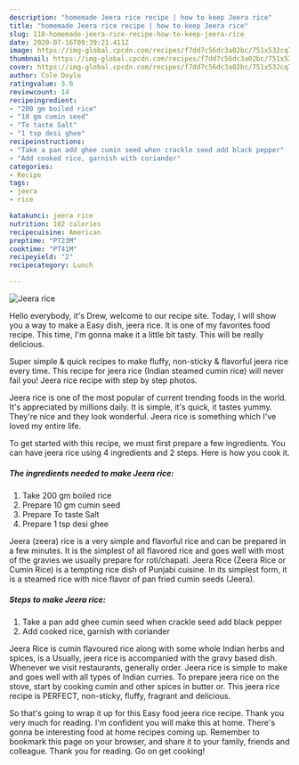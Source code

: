 ```yaml
---
description: "homemade Jeera rice recipe | how to keep Jeera rice"
title: "homemade Jeera rice recipe | how to keep Jeera rice"
slug: 118-homemade-jeera-rice-recipe-how-to-keep-jeera-rice
date: 2020-07-16T09:39:21.411Z
image: https://img-global.cpcdn.com/recipes/f7dd7c56dc3a02bc/751x532cq70/jeera-rice-recipe-main-photo.jpg
thumbnail: https://img-global.cpcdn.com/recipes/f7dd7c56dc3a02bc/751x532cq70/jeera-rice-recipe-main-photo.jpg
cover: https://img-global.cpcdn.com/recipes/f7dd7c56dc3a02bc/751x532cq70/jeera-rice-recipe-main-photo.jpg
author: Cole Doyle
ratingvalue: 3.6
reviewcount: 14
recipeingredient:
- "200 gm boiled rice"
- "10 gm cumin seed"
- "To taste Salt"
- "1 tsp desi ghee"
recipeinstructions:
- "Take a pan add ghee cumin seed when crackle seed add black pepper"
- "Add cooked rice, garnish with coriander"
categories:
- Recipe
tags:
- jeera
- rice

katakunci: jeera rice 
nutrition: 102 calories
recipecuisine: American
preptime: "PT23M"
cooktime: "PT41M"
recipeyield: "2"
recipecategory: Lunch

---
```



![Jeera rice](https://img-global.cpcdn.com/recipes/f7dd7c56dc3a02bc/751x532cq70/jeera-rice-recipe-main-photo.jpg)

Hello everybody, it's Drew, welcome to our recipe site. Today, I will show you a way to make a Easy dish, jeera rice. It is one of my favorites food recipe. This time, I'm gonna make it a little bit tasty. This will be really delicious.

Super simple &amp; quick recipes to make fluffy, non-sticky &amp; flavorful jeera rice every time. This recipe for jeera rice (Indian steamed cumin rice) will never fail you! Jeera rice recipe with step by step photos.

Jeera rice is one of the most popular of current trending foods in the world. It's appreciated by millions daily. It is simple, it's quick, it tastes yummy. They're nice and they look wonderful. Jeera rice is something which I've loved my entire life.


To get started with this recipe, we must first prepare a few ingredients. You can have jeera rice using 4 ingredients and 2 steps. Here is how you cook it.

<!--inarticleads1-->

##### The ingredients needed to make Jeera rice:

1. Take 200 gm boiled rice
1. Prepare 10 gm cumin seed
1. Prepare To taste Salt
1. Prepare 1 tsp desi ghee


Jeera (zeera) rice is a very simple and flavorful rice and can be prepared in a few minutes. It is the simplest of all flavored rice and goes well with most of the gravies we usually prepare for roti/chapati. Jeera Rice (Zeera Rice or Cumin Rice) is a tempting rice dish of Punjabi cuisine. In its simplest form, it is a steamed rice with nice flavor of pan fried cumin seeds (Jeera). 

<!--inarticleads2-->

##### Steps to make Jeera rice:

1. Take a pan add ghee cumin seed when crackle seed add black pepper
1. Add cooked rice, garnish with coriander


Jeera Rice is cumin flavoured rice along with some whole Indian herbs and spices, is a Usually, jeera rice is accompanied with the gravy based dish. Whenever we visit restaurants, generally order. Jeera rice is simple to make and goes well with all types of Indian curries. To prepare jeera rice on the stove, start by cooking cumin and other spices in butter or. This jeera rice recipe is PERFECT, non-sticky, fluffy, fragrant and delicious. 

So that's going to wrap it up for this Easy food jeera rice recipe. Thank you very much for reading. I'm confident you will make this at home. There's gonna be interesting food at home recipes coming up. Remember to bookmark this page on your browser, and share it to your family, friends and colleague. Thank you for reading. Go on get cooking!
